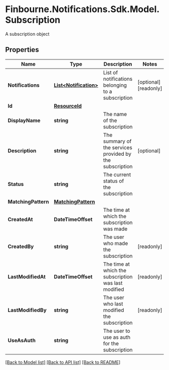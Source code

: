 # Finbourne.Notifications.Sdk.Model.Subscription
A subscription object

## Properties

Name | Type | Description | Notes
------------ | ------------- | ------------- | -------------
**Notifications** | [**List&lt;Notification&gt;**](Notification.md) | List of notifications belonging to a subscription | [optional] [readonly] 
**Id** | [**ResourceId**](ResourceId.md) |  | 
**DisplayName** | **string** | The name of the subscription | 
**Description** | **string** | The summary of the services provided by the subscription | [optional] 
**Status** | **string** | The current status of the subscription | 
**MatchingPattern** | [**MatchingPattern**](MatchingPattern.md) |  | 
**CreatedAt** | **DateTimeOffset** | The time at which the subscription was made | 
**CreatedBy** | **string** | The user who made the subscription | [readonly] 
**LastModifiedAt** | **DateTimeOffset** | The time at which the subscription was last modified | [readonly] 
**LastModifiedBy** | **string** | The user who last modified the subscription | [readonly] 
**UseAsAuth** | **string** | The user to use as auth for the subscription | 

[[Back to Model list]](../README.md#documentation-for-models) [[Back to API list]](../README.md#documentation-for-api-endpoints) [[Back to README]](../README.md)

